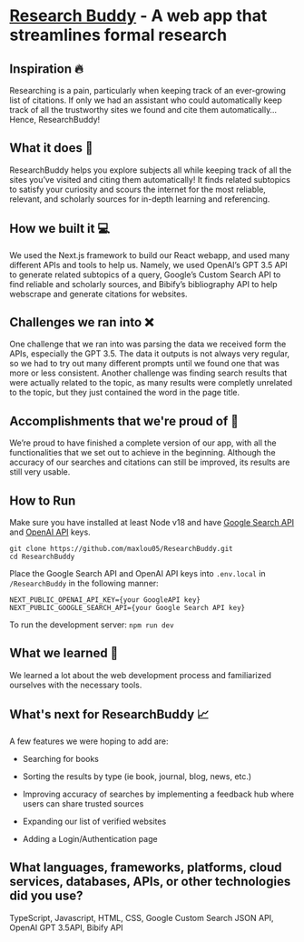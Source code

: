 
# [Research Buddy](https://research-buddy.vercel.app/) -  A web app that streamlines  formal research

## Inspiration 🔥

Researching is a pain, particularly when keeping track of an ever-growing list of citations. If only we had an assistant who could automatically keep track of all the trustworthy sites we found and cite them automatically… Hence, ResearchBuddy!

## What it does 🔎

ResearchBuddy helps you explore subjects all while keeping track of all the sites you’ve visited and citing them automatically! It finds related subtopics to satisfy your curiosity and scours the internet for the most reliable, relevant, and scholarly sources for in-depth learning and referencing.

## How we built it 💻

We used the Next.js framework to build our React webapp, and used many different APIs and tools to help us. Namely, we used OpenAI’s GPT 3.5 API to generate related subtopics of a query, Google’s Custom Search API to find reliable and scholarly sources, and Bibify’s bibliography API to help webscrape and generate citations for websites.

## Challenges we ran into ❌

One challenge that we ran into was parsing the data we received form the APIs, especially the GPT 3.5. The data it outputs is not always very regular, so we had to try out many different prompts until we found one that was more or less consistent. Another challenge was finding search results that were actually related to the topic, as many results were completly unrelated to the topic, but they just contained the word in the page title.

## Accomplishments that we're proud of 💯

We’re proud to have finished a complete version of our app, with all the functionalities that we set out to achieve in the beginning. Although the accuracy of our searches and citations can still be improved, its results are still very usable.

## How to Run

Make sure you have installed at least Node v18 and have [Google Search API](https://developers.google.com/custom-search/v1/overview) and [OpenAI API](https://openai.com/blog/openai-api) keys.
```
git clone https://github.com/maxlou05/ResearchBuddy.git
cd ResearchBuddy
```

Place the Google Search API and OpenAI API keys into ```.env.local``` in ```/ResearchBuddy```  in the following manner:
```
NEXT_PUBLIC_OPENAI_API_KEY={your GoogleAPI key}
NEXT_PUBLIC_GOOGLE_SEARCH_API={your Google Search API key}
```

To run the development server:
```npm run dev```


## What we learned 📗

We learned a lot about the web development process and familiarized ourselves with the necessary tools.

## What's next for ResearchBuddy 📈

A few features we were hoping to add are:

-   Searching for books
    
-   Sorting the results by type (ie book, journal, blog, news, etc.)
    
-   Improving accuracy of searches by implementing a feedback hub where users can share trusted sources
    
-   Expanding our list of verified websites
    
-   Adding a Login/Authentication page
    

  

## What languages, frameworks, platforms, cloud services, databases, APIs, or other technologies did you use?

TypeScript, Javascript, HTML, CSS, Google Custom Search JSON API, OpenAI GPT 3.5API, Bibify API
